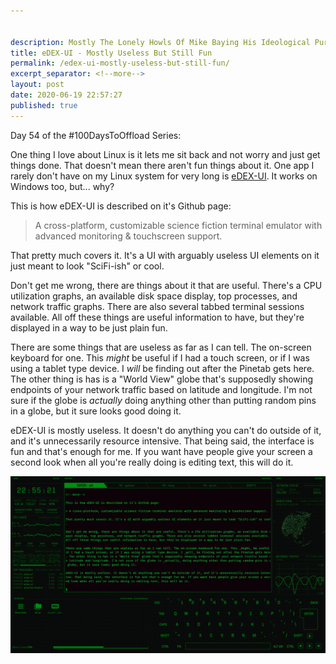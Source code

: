 ```yaml
---


description: Mostly The Lonely Howls Of Mike Baying His Ideological Purity At The Moon
title: eDEX-UI - Mostly Useless But Still Fun
permalink: /edex-ui-mostly-useless-but-still-fun/
excerpt_separator: <!--more-->
layout: post
date: 2020-06-19 22:57:27
published: true
---
```


Day 54 of the #100DaysToOffload Series:

One thing I love about Linux is it lets me sit back and not worry and just get things done. That doesn't mean there aren't fun things about it. One app I rarely don't have on my Linux system for very long is [eDEX-UI](https://github.com/GitSquared/edex-ui). It works on Windows too, but... why? 

<!--more-->

This is how eDEX-UI is described on it's Github page:

> A cross-platform, customizable science fiction terminal emulator with advanced monitoring & touchscreen support.

That pretty much covers it. It's a UI with arguably useless UI elements on it just meant to look "SciFi-ish" or cool. 

Don't get me wrong, there are things about it that are useful. There's a CPU utilization graphs, an available disk space display, top processes, and network traffic graphs. There are also several tabbed terminal sessions available. All off these things are useful information to have, but they're displayed in a way to be just plain fun. 

There are some things that are useless as far as I can tell. The on-screen keyboard for one. This _might_ be useful if I had a touch screen, or if I was using a tablet type device. I _will_ be finding out after the Pinetab gets here. The other thing is has is a "World View" globe that's supposedly showing endpoints of your network traffic based on latitude and longitude. I'm not sure if the globe is _actually_ doing anything other than putting random pins in a globe, but it sure looks good doing it.

eDEX-UI is mostly useless. It doesn't do anything you can't do outside of it, and it's unnecessarily resource intensive. That being said, the interface is fun and that's enough for me. If you want have people give your screen a second look when all you're really doing is editing text, this will do it. 

![](/assets/images/9OpwHpr.png)
